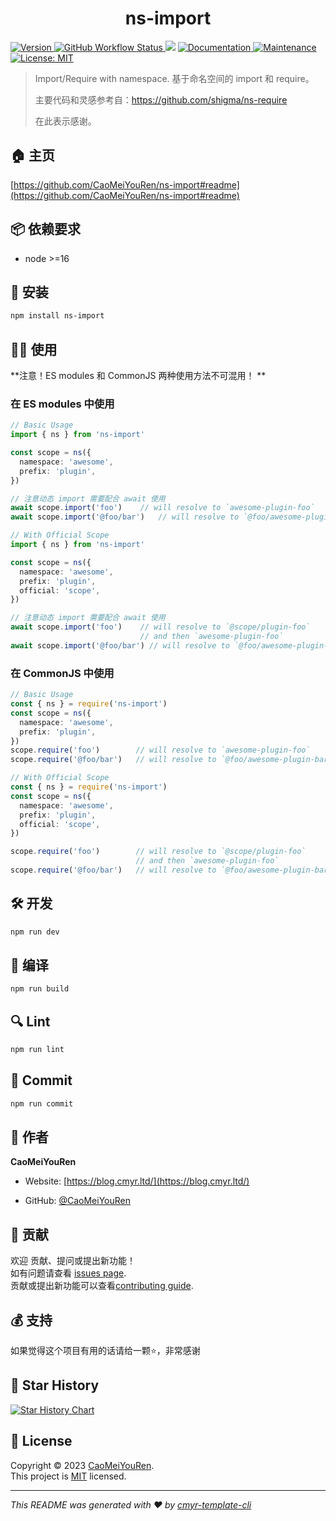 <h1 align="center">ns-import </h1>
<p>
  <a href="https://www.npmjs.com/package/ns-import" target="_blank">
    <img alt="Version" src="https://img.shields.io/npm/v/ns-import.svg">
  </a>
  <a href="https://github.com/CaoMeiYouRen/ns-import/actions?query=workflow%3ARelease" target="_blank">
    <img alt="GitHub Workflow Status" src="https://img.shields.io/github/actions/workflow/status/CaoMeiYouRen/ns-import/release.yml?branch=master">
  </a>
  <img src="https://img.shields.io/badge/node-%3E%3D16-blue.svg" />
  <a href="https://github.com/CaoMeiYouRen/ns-import#readme" target="_blank">
    <img alt="Documentation" src="https://img.shields.io/badge/documentation-yes-brightgreen.svg" />
  </a>
  <a href="https://github.com/CaoMeiYouRen/ns-import/graphs/commit-activity" target="_blank">
    <img alt="Maintenance" src="https://img.shields.io/badge/Maintained%3F-yes-green.svg" />
  </a>
  <a href="https://github.com/CaoMeiYouRen/ns-import/blob/master/LICENSE" target="_blank">
    <img alt="License: MIT" src="https://img.shields.io/badge/License-MIT-yellow.svg" />
  </a>
</p>


> Import/Require with namespace. 基于命名空间的 import 和 require。
>
> 主要代码和灵感参考自：https://github.com/shigma/ns-require 
>
> 在此表示感谢。

## 🏠 主页

[https://github.com/CaoMeiYouRen/ns-import#readme](https://github.com/CaoMeiYouRen/ns-import#readme)

## 📦 依赖要求


- node >=16

## 🚀 安装

```sh
npm install ns-import
```

## 👨‍💻 使用

**注意！ES modules  和 CommonJS 两种使用方法不可混用！ **

### 在 ES modules 中使用

```ts
// Basic Usage
import { ns } from 'ns-import'

const scope = ns({
  namespace: 'awesome',
  prefix: 'plugin',
})

// 注意动态 import 需要配合 await 使用
await scope.import('foo')    // will resolve to `awesome-plugin-foo`
await scope.import('@foo/bar')   // will resolve to `@foo/awesome-plugin-bar`

// With Official Scope
import { ns } from 'ns-import'

const scope = ns({
  namespace: 'awesome',
  prefix: 'plugin',
  official: 'scope',
})

// 注意动态 import 需要配合 await 使用
await scope.import('foo')    // will resolve to `@scope/plugin-foo`
       						 // and then `awesome-plugin-foo`
await scope.import('@foo/bar') // will resolve to `@foo/awesome-plugin-bar`
```

### 在 CommonJS 中使用

```ts
// Basic Usage
const { ns } = require('ns-import')
const scope = ns({
  namespace: 'awesome',
  prefix: 'plugin',
})
scope.require('foo')        // will resolve to `awesome-plugin-foo`
scope.require('@foo/bar')   // will resolve to `@foo/awesome-plugin-bar`

// With Official Scope
const { ns } = require('ns-import')
const scope = ns({
  namespace: 'awesome',
  prefix: 'plugin',
  official: 'scope',
})

scope.require('foo')        // will resolve to `@scope/plugin-foo`
                            // and then `awesome-plugin-foo`
scope.require('@foo/bar')   // will resolve to `@foo/awesome-plugin-bar`

```

## 🛠️ 开发

```sh
npm run dev
```

## 🔧 编译

```sh
npm run build
```

## 🔍 Lint

```sh
npm run lint
```

## 💾 Commit

```sh
npm run commit
```


## 👤 作者


**CaoMeiYouRen**

* Website: [https://blog.cmyr.ltd/](https://blog.cmyr.ltd/)

* GitHub: [@CaoMeiYouRen](https://github.com/CaoMeiYouRen)


## 🤝 贡献

欢迎 贡献、提问或提出新功能！<br />如有问题请查看 [issues page](https://github.com/CaoMeiYouRen/ns-import/issues). <br/>贡献或提出新功能可以查看[contributing guide](https://github.com/CaoMeiYouRen/ns-import/blob/master/CONTRIBUTING.md).

## 💰 支持

如果觉得这个项目有用的话请给一颗⭐️，非常感谢

## 🌟 Star History

[![Star History Chart](https://api.star-history.com/svg?repos=CaoMeiYouRen/ns-import&type=Date)](https://star-history.com/#CaoMeiYouRen/ns-import&Date)

## 📝 License

Copyright © 2023 [CaoMeiYouRen](https://github.com/CaoMeiYouRen).<br />
This project is [MIT](https://github.com/CaoMeiYouRen/ns-import/blob/master/LICENSE) licensed.

***
_This README was generated with ❤️ by [cmyr-template-cli](https://github.com/CaoMeiYouRen/cmyr-template-cli)_
